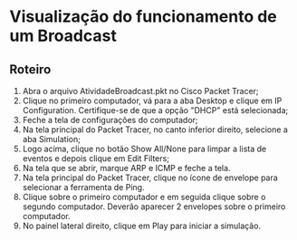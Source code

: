 # Visualização do funcionamento de um Broadcast

## Roteiro

1. Abra o arquivo AtividadeBroadcast.pkt no Cisco Packet Tracer;
2. Clique no primeiro computador, vá para a aba Desktop e clique em IP Configuration. Certifique-se de que a opção "DHCP" está selecionada;
3. Feche a tela de configurações do computador;
4. Na tela principal do Packet Tracer, no canto inferior direito, selecione a aba Simulation;
5. Logo acima, clique no botão Show All/None para limpar a lista de eventos e depois clique em Edit Filters;
6. Na tela que se abrir, marque ARP e ICMP e feche a tela.
7. Na tela principal do Packet Tracer, clique no ícone de envelope para selecionar a ferramenta de Ping.
8. Clique sobre o primeiro computador e em seguida clique sobre o segundo computador. Deverão aparecer 2 envelopes sobre o primeiro computador.
9. No painel lateral direito, clique em Play para iniciar a simulação.